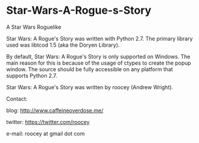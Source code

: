 # Star-Wars-A-Rogue-s-Story
A Star Wars Roguelike

Star Wars: A Rogue's Story was written with Python 2.7. The primary library used was libtcod 1.5 (aka the Doryen Library).

By default, Star Wars: A Rogue's Story is only supported on Windows. The main reason for this is because of the usage of ctypes to create the popup window. The source should be fully accessible on any platform that supports Python 2.7.

Star Wars: A Rogue's Story was written by roocey (Andrew Wright).

Contact:

blog: http://www.caffeineoverdose.me/

twitter: https://twitter.com/roocey

e-mail: roocey at gmail dot com
